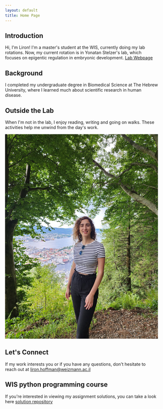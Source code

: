 ```yaml
---
layout: default
title: Home Page
---
```


## Introduction
Hi, I'm Liron! I'm a master's student at the WIS, currently doing my lab rotations. 
Now, my current rotation is in Yonatan Stelzer's lab, which focuses on epigentic regulation in embryonic development. 
[Lab Webpage](https://www.weizmann.ac.il/mcb/Stelzer/)

## Background
I completed my undergraduate degree in Biomedical Science at The Hebrew University, where I learned much about scientific research in human disease.

## Outside the Lab
When I'm not in the lab, I enjoy reading, writing and going on walks. These activities help me unwind from the day's work. 

![](/liron's_profile_pic.jpeg)

## Let's Connect
If my work interests you or if you have any questions, don't hesitate to reach out at liron.hoffman@weizmann.ac.il

## WIS python programming course
If you're interested in viewing my assignment solutions, you can take a look here [solution repository](https://github.com/liroh99/Assignments)

